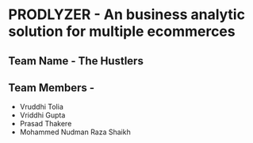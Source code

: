 # PRODLYZER - An business analytic solution for multiple ecommerces

## Team Name - The Hustlers
## Team Members - 
  - Vruddhi Tolia
  - Vriddhi Gupta
  - Prasad Thakere
  - Mohammed Nudman Raza Shaikh
